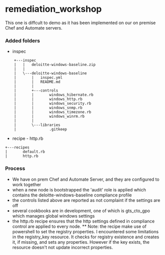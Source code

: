 # remediation_workshop
This one is diffcult to demo as it has been implemented on our on premise Chef and Automate servers.

### Added folders
* inspec
```
    +---inspec
    |   |   deloitte-windows-baseline.zip
    |   |
    |   \---deloitte-windows-baseline
    |       |   inspec.yml
    |       |   README.md
    |       |
    |       +---controls
    |       |       windows_hibernate.rb
    |       |       windows_http.rb
    |       |       windows_security.rb
    |       |       windows_snmp.rb
    |       |       windows_timezone.rb
    |       |       windows_winrm.rb
    |       |
    |       \---libraries
    |               .gitkeep
```
* recipe - http.rb
```
+---recipes
|       default.rb
|       http.rb
```

### Process
* We have on prem Chef and Automate Server, and they are configured to work together
* when a new node is bootstrapped the 'audit' role is applied which contains the deloitte-windows-baseline compliance profile
* the controls listed above are reported as not complaint if the settings are off
* several cookbooks are in development, one of which is gts_cto_gpo which manages global windows settings
* the http.rb recipe ensures that the http settings defined in compliance control are applied to every node.
** Note: the recipe make use of powershell to set the registry properties. I encountered some limitations in the registry_key resource. It checks for registry existence and creates it, if missing, and sets any properties. However if the key exists, the resource doesn't not update incorrect properties.